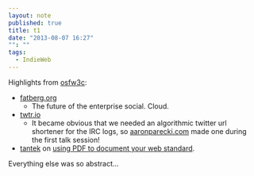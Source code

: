 ```yaml
---
layout: note
published: true
title: t1
date: "2013-08-07 16:27"
"": ""
tags: 
  - IndieWeb
---
```


Highlights from [osfw3c](http://www.w3.org/2013/socialweb/agenda.html):

- [fatberg.org](http://www.fatberg.org)
  * The future of the  enterprise social.  Cloud.
- [twtr.io](http://twtr.io)
  * It became obvious that we needed an algorithmic twitter url shortener for the IRC logs, so [aaronparecki.com](http://aaronparecki.com) made one during the first talk session!  
 - [tantek](http://tantek.com) on [using PDF to document your web standard](http://tantek.com/2013/219/t5/publishing-web-docs-specs-pdf-wrong-osfw3c).  
 
Everything else was so abstract...